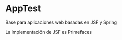 # AppTest
Base para aplicaciones web basadas en JSF y Spring

La implementación de JSF es Primefaces
